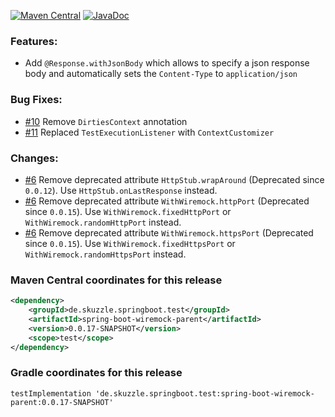 [![Maven Central](https://img.shields.io/static/v1?label=MavenCentral&message=0.0.17-SNAPSHOT&color=blue)](https://search.maven.org/artifact/de.skuzzle.springboot.test/spring-boot-wiremock-parent/0.0.17-SNAPSHOT/jar) [![JavaDoc](https://img.shields.io/static/v1?label=JavaDoc&message=0.0.17-SNAPSHOT&color=orange)](http://www.javadoc.io/doc/de.skuzzle.springboot.test/spring-boot-wiremock-parent/0.0.17-SNAPSHOT)

### Features:
* Add `@Response.withJsonBody` which allows to specify a json response body and automatically sets the `Content-Type` to `application/json` 

### Bug Fixes:
* [#10](https://github.com/skuzzle/spring-boot-wiremock/issues/10) Remove `DirtiesContext` annotation
* [#11](https://github.com/skuzzle/spring-boot-wiremock/issues/11) Replaced `TestExecutionListener` with `ContextCustomizer`

### Changes:
* [#6](https://github.com/skuzzle/spring-boot-wiremock/issues/6) Remove deprecated attribute `HttpStub.wrapAround` (Deprecated since `0.0.12`). Use `HttpStub.onLastResponse` instead.
* [#6](https://github.com/skuzzle/spring-boot-wiremock/issues/6) Remove deprecated attribute `WithWiremock.httpPort` (Deprecated since `0.0.15`). Use `WithWiremock.fixedHttpPort` or `WithWiremock.randomHttpPort` instead.
* [#6](https://github.com/skuzzle/spring-boot-wiremock/issues/6) Remove deprecated attribute `WithWiremock.httpsPort` (Deprecated since `0.0.15`). Use `WithWiremock.fixedHttpsPort` or `WithWiremock.randomHttpsPort` instead.

### Maven Central coordinates for this release

```xml
<dependency>
    <groupId>de.skuzzle.springboot.test</groupId>
    <artifactId>spring-boot-wiremock-parent</artifactId>
    <version>0.0.17-SNAPSHOT</version>
    <scope>test</scope>
</dependency>
```

### Gradle coordinates for this release

```
testImplementation 'de.skuzzle.springboot.test:spring-boot-wiremock-parent:0.0.17-SNAPSHOT'
```